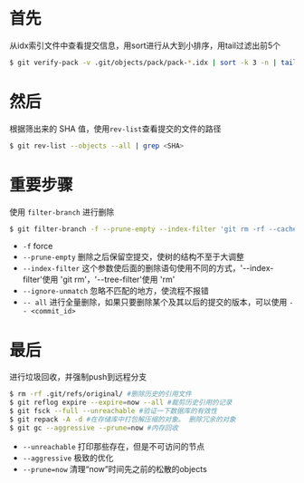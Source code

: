 # 首先
从idx索引文件中查看提交信息，用sort进行从大到小排序，用tail过滤出前5个
```bash
$ git verify-pack -v .git/objects/pack/pack-*.idx | sort -k 3 -n | tail -5
```
# 然后
根据筛出来的 SHA 值，使用`rev-list`查看提交的文件的路径
``` bash
$ git rev-list --objects --all | grep <SHA>
```
# 重要步骤
使用 `filter-branch` 进行删除
``` bash
$ git filter-branch -f --prune-empty --index-filter 'git rm -rf --cached --ignore-unmatch <file_path or file_dir>' -- all
```
- `-f` force
- `--prune-empty` 删除之后保留空提交，使树的结构不至于大调整
- `--index-filter` 这个参数使后面的删除语句使用不同的方式，'--index-filter'使用 'git rm'，'--tree-filter'使用 'rm'
- `--ignore-unmatch` 忽略不匹配的地方，使流程不报错
- `-- all` 进行全量删除，如果只要删除某个及其以后的提交的版本，可以使用 `-- <commit_id>`
# 最后
进行垃圾回收，并强制push到远程分支
``` bash
$ rm -rf .git/refs/original/ #删除历史的引用文件
$ git reflog expire --expire=now --all #裁剪历史引用的记录
$ git fsck --full --unreachable #验证一下数据库的有效性
$ git repack -A -d #在存储库中打包解压缩的对象。 删除冗余的对象
$ git gc --aggressive --prune=now #内存回收 
```
- `--unreachable` 打印那些存在，但是不可访问的节点
- `--aggressive` 极致的优化
- `--prune=now` 清理“now”时间先之前的松散的objects
